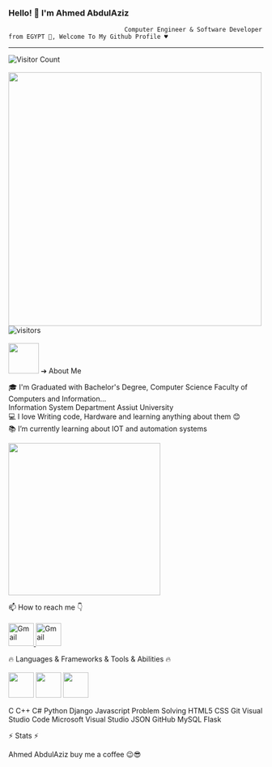 ###                                                         Hello! 👋 I'm Ahmed AbdulAziz
                                    Computer Engineer & Software Developer from EGYPT 👋, Welcome To My Github Profile ♥
---------------------------------------------------------------------
![Visitor Count](https://profile-counter.glitch.me/AhmedSAad5/count.svg)<br><br>
<img src="https://user-images.githubusercontent.com/45937473/187447502-70e6ff37-46e0-440a-9093-e2e281024410.gif" width=500 height150>
![visitors](https://visitor-badge.laobi.icu/badge?page_id=page.id) <br><br>
<img src="https://user-images.githubusercontent.com/45937473/187419128-e4628d24-ac10-4473-b923-c02c8f9ebe2f.gif" width=60 height55> ➔ About Me

<p>
🎓 I'm Graduated with Bachelor's Degree, Computer Science Faculty of Computers and Information...  <br>
                    Information System Department Assiut University <br>
💻 I love Writing code, Hardware and learning anything about them 😊 <br>
📚 I’m currently learning about IOT and automation systems <br>
</p>

<img src="https://user-images.githubusercontent.com/45937473/186777755-c5bb49e4-c023-4cec-b3ce-73d3547b1f12.gif" width=300 height400>


📫 How to reach me 👇<br><br>
      <a href="https://mail.google.com/mail/u/0/?tab=km#inbox">
         <img alt="Gmail" src="https://user-images.githubusercontent.com/45937473/187434330-e54450c7-4cb6-4f27-a253-458125e78964.png"
         width="50" height="45">
      </a>
      <a href="https://mail.google.com/mail/u/0/?tab=km#inbox">
         <img alt="Gmail" src="https://user-images.githubusercontent.com/45937473/187434330-e54450c7-4cb6-4f27-a253-458125e78964.png"
         width="50" height="45">
      </a>
      

🔥 Languages & Frameworks & Tools & Abilities 🔥<br><br>
<img src="https://user-images.githubusercontent.com/45937473/187431367-a62b7ed3-30c0-4241-aa1d-147ff0edab68.png" width=50 height45>
<img src="https://user-images.githubusercontent.com/45937473/187432646-e683a81c-4bf5-4305-8496-4d71e8b5bb79.png" width=50 height45>
<img src="https://user-images.githubusercontent.com/45937473/187432108-927df91d-317b-4453-9603-979575ce85ad.png" width=50 height45>


C C++ C# Python Django Javascript Problem Solving HTML5 CSS Git Visual Studio Code Microsoft Visual Studio JSON GitHub MySQL Flask

⚡ Stats ⚡



Ahmed AbdulAziz buy me a coffee 😉😎

